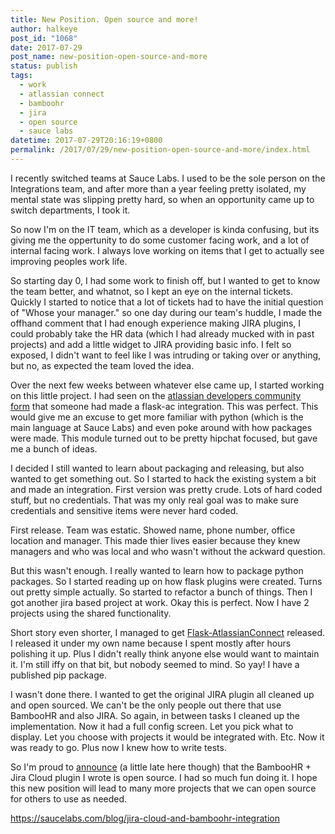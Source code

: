 ```yaml
---
title: New Position. Open source and more!
author: halkeye
post_id: "1068"
date: 2017-07-29
post_name: new-position-open-source-and-more
status: publish
tags:
  - work
  - atlassian connect
  - bamboohr
  - jira
  - open source
  - sauce labs
datetime: 2017-07-29T20:16:19+0800
permalink: /2017/07/29/new-position-open-source-and-more/index.html
---
```


I recently switched teams at Sauce Labs. I used to be the sole person on the Integrations team, and after more than a year feeling pretty isolated, my mental state was slipping pretty hard, so when an opportunity came up to switch departments, I took it.

So now I'm on the IT team, which as a developer is kinda confusing, but its giving me the oppertunity to do some customer facing work, and a lot of internal facing work. I always love working on items that I get to actually see improving peoples work life.

So starting day 0, I had some work to finish off, but I wanted to get to know the team better, and whatnot, so I kept an eye on the internal tickets. Quickly I started to notice that a lot of tickets had to have the initial question of "Whose your manager." so one day during our team's huddle, I made the offhand comment that I had enough experience making JIRA plugins, I could probably take the HR data (which I had already mucked with in past projects) and add a little widget to JIRA providing basic info. I felt so exposed, I didn't want to feel like I was intruding or taking over or anything, but no, as expected the team loved the idea.

Over the next few weeks between whatever else came up, I started working on this little project. I had seen on the [atlassian developers community form](https://web.archive.org/web/20170927155115/https://community.developer.atlassian.com/) that someone had made a flask-ac integration. This was perfect. This would give me an excuse to get more familiar with python (which is the main language at Sauce Labs) and even poke around with how packages were made. This module turned out to be pretty hipchat focused, but gave me a bunch of ideas.

I decided I still wanted to learn about packaging and releasing, but also wanted to get something out. So I started to hack the existing system a bit and made an integration. First version was pretty crude. Lots of hard coded stuff, but no credentials. That was my only real goal was to make sure credentials and sensitive items were never hard coded.

First release. Team was estatic. Showed name, phone number, office location and manager. This made thier lives easier because they knew managers and who was local and who wasn't without the ackward question.

But this wasn't enough. I really wanted to learn how to package python packages. So I started reading up on how flask plugins were created. Turns out pretty simple actually. So started to refactor a bunch of things. Then I got another jira based project at work. Okay this is perfect. Now I have 2 projects using the shared functionality.

Short story even shorter, I managed to get [Flask-AtlassianConnect](https://web.archive.org/web/20201022080400/https://halkeye.github.io/flask_atlassian_connect/) released. I released it under my own name because I spent mostly after hours polishing it up. Plus I didn't really think anyone else would want to maintain it. I'm still iffy on that bit, but nobody seemed to mind. So yay! I have a published pip package.

I wasn't done there. I wanted to get the original JIRA plugin all cleaned up and open sourced. We can't be the only people out there that use BambooHR and also JIRA. So again, in between tasks I cleaned up the implementation. Now it had a full config screen. Let you pick what to display. Let you choose with projects it would be integrated with. Etc. Now it was ready to go. Plus now I knew how to write tests.

So I'm proud to [announce](https://web.archive.org/web/20200804025925/https://saucelabs.com/blog/jira-cloud-and-bamboohr-integration) (a little late here though) that the BambooHR + Jira Cloud plugin I wrote is open source. I had so much fun doing it. I hope this new position will lead to many more projects that we can open source for others to use as needed.

https://saucelabs.com/blog/jira-cloud-and-bamboohr-integration

